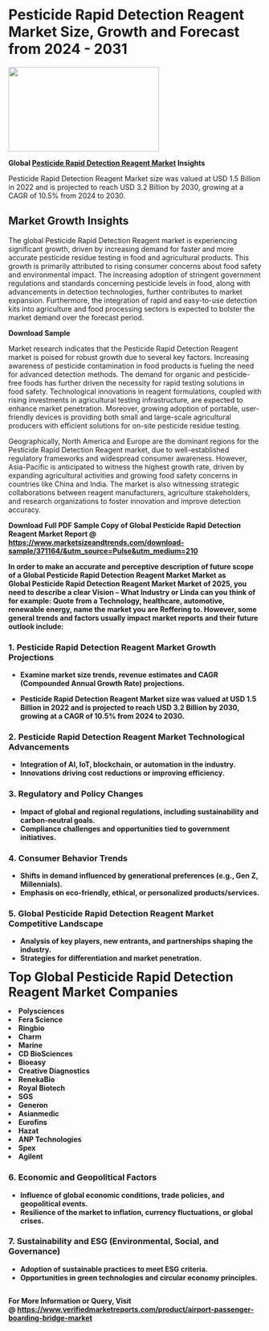 <H1>Pesticide Rapid Detection Reagent Market Size, Growth and Forecast from 2024 - 2031</H1><img class="aligncenter size-medium wp-image-584254" src="https://thirdeyenews.in/wp-content/uploads/2024/09/Global-Market-Research-300x168.jpeg" alt="" width="300" height="168" /><p><strong>Global&nbsp;<a href="https://www.marketsizeandtrends.com/download-sample/371164/&amp;utm_source=Pulse&amp;utm_medium=210">Pesticide Rapid Detection Reagent Market</a> Insights</strong></p><p>Pesticide Rapid Detection Reagent Market size was valued at USD 1.5 Billion in 2022 and is projected to reach USD 3.2 Billion by 2030, growing at a CAGR of 10.5% from 2024 to 2030.</p><p><h2>Market Growth Insights</h2> <p>The global Pesticide Rapid Detection Reagent market is experiencing significant growth, driven by increasing demand for faster and more accurate pesticide residue testing in food and agricultural products. This growth is primarily attributed to rising consumer concerns about food safety and environmental impact. The increasing adoption of stringent government regulations and standards concerning pesticide levels in food, along with advancements in detection technologies, further contributes to market expansion. Furthermore, the integration of rapid and easy-to-use detection kits into agriculture and food processing sectors is expected to bolster the market demand over the forecast period.</p> <p><strong>Download Sample</strong></p> <p>Market research indicates that the Pesticide Rapid Detection Reagent market is poised for robust growth due to several key factors. Increasing awareness of pesticide contamination in food products is fueling the need for advanced detection methods. The demand for organic and pesticide-free foods has further driven the necessity for rapid testing solutions in food safety. Technological innovations in reagent formulations, coupled with rising investments in agricultural testing infrastructure, are expected to enhance market penetration. Moreover, growing adoption of portable, user-friendly devices is providing both small and large-scale agricultural producers with efficient solutions for on-site pesticide residue testing.</p> <p>Geographically, North America and Europe are the dominant regions for the Pesticide Rapid Detection Reagent market, due to well-established regulatory frameworks and widespread consumer awareness. However, Asia-Pacific is anticipated to witness the highest growth rate, driven by expanding agricultural activities and growing food safety concerns in countries like China and India. The market is also witnessing strategic collaborations between reagent manufacturers, agriculture stakeholders, and research organizations to foster innovation and improve detection accuracy.</p> <p><strong></p><p><span class=""><strong>Download Full PDF Sample Copy of Global Pesticide Rapid Detection Reagent Market Report</strong> @ <a href="https://www.marketsizeandtrends.com/download-sample/371164/&amp;utm_source=Pulse&amp;utm_medium=210" target="_blank">https://www.marketsizeandtrends.com/download-sample/371164/&amp;utm_source=Pulse&amp;utm_medium=210</a></span></p><p>In order to make an accurate and perceptive description of future scope of a Global&nbsp;Pesticide Rapid Detection Reagent Market Market as Global&nbsp;Pesticide Rapid Detection Reagent Market Market of 2025, you need to describe a clear Vision &ndash; What Industry or Linda can you think of for example: Quote from a Technology, healthcare, automotive, renewable energy, name the market you are Reffering to. However, some general trends and factors usually impact market reports and their future outlook include:</p><h3>1.&nbsp;<strong>Pesticide Rapid Detection Reagent Market Growth Projections</strong></h3><ul><li>Examine market size trends, revenue estimates and CAGR (Compounded Annual Growth Rate) projections.</li><li><p>Pesticide Rapid Detection Reagent Market size was valued at USD 1.5 Billion in 2022 and is projected to reach USD 3.2 Billion by 2030, growing at a CAGR of 10.5% from 2024 to 2030.</p></li></ul><h3>2.&nbsp;<strong>Pesticide Rapid Detection Reagent Market Technological Advancements</strong></h3><ul><li>Integration of AI, IoT, blockchain, or automation in the industry.</li><li>Innovations driving cost reductions or improving efficiency.</li></ul><h3>3.&nbsp;<strong>Regulatory and Policy Changes</strong></h3><ul><li>Impact of global and regional regulations, including sustainability and carbon-neutral goals.</li><li>Compliance challenges and opportunities tied to government initiatives.</li></ul><h3>4.&nbsp;<strong>Consumer Behavior Trends</strong></h3><ul><li>Shifts in demand influenced by generational preferences (e.g., Gen Z, Millennials).</li><li>Emphasis on eco-friendly, ethical, or personalized products/services.</li></ul><h3>5.&nbsp;<strong>Global Pesticide Rapid Detection Reagent Market Competitive Landscape</strong></h3><ul><li>Analysis of key players, new entrants, and partnerships shaping the industry.</li><li>Strategies for differentiation and market penetration.</li></ul><p data-pm-slice="1 1 []"><span style="color: inherit; font-family: inherit; font-size: 25px;">Top Global Pesticide Rapid Detection Reagent Market Companies</span></p><div class="" data-test-id=""><p><li>Polysciences</li><li> Fera Science</li><li> Ringbio</li><li> Charm</li><li> Marine</li><li> CD BioSciences</li><li> Bioeasy</li><li> Creative Diagnostics</li><li> RenekaBio</li><li> Royal Biotech</li><li> SGS</li><li> Generon</li><li> Asianmedic</li><li> Eurofins</li><li> Hazat</li><li> ANP Technologies</li><li> Spex</li><li> Agilent</li></p></div><h3>6.&nbsp;<strong>Economic and Geopolitical Factors</strong></h3><ul><li>Influence of global economic conditions, trade policies, and geopolitical events.</li><li>Resilience of the market to inflation, currency fluctuations, or global crises.</li></ul><h3>7.&nbsp;<strong>Sustainability and ESG (Environmental, Social, and Governance)</strong></h3><ul><li>Adoption of sustainable practices to meet ESG criteria.</li><li>Opportunities in green technologies and circular economy principles.</li></ul><h2><strong style="font-size: 14px;">For More Information or Query, Visit @&nbsp;</strong><a style="background-color: #ffffff; font-size: 14px;" href="https://www.marketsizeandtrends.com/report/pesticide-rapid-detection-reagent-market/" target="_blank">https://www.verifiedmarketreports.com/product/airport-passenger-boarding-bridge-market</a></h2>
